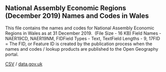 ## National Assembly Economic Regions (December 2019) Names and Codes in Wales

This file contains the names and codes for National Assembly Economic Regions in Wales as at 31 December 2019.  (File Size - 16 KB) Field Names - NAER19CD, NAER19NM, FIDField Types - Text, TextField Lengths - 9, 17FID = The FID,
or Feature ID is created by the publication process when the names and codes /
lookup products are published to the Open Geography portal.

[CSV](../csv/255.csv) / [data.gov.uk](https://data.gov.uk/dataset/dca70280-cbb4-4ff0-b635-621c0785088c/national-assembly-economic-regions-december-2019-names-and-codes-in-wales)

